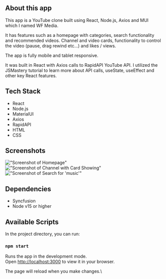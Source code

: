 ## About this app

This app is a YouTube clone built using React, Node.js, Axios and MUI which I named WF Media.

It has features such as a homepage with categories, search functionality and recommended videos. Channel and video cards, functionality to control the video (pause, drag rewind etc...) and likes / views.

The app is fully mobile and tablet responsive.

It was built in React with Axios calls to RapidAPI YouTube API.
I utilized the JSMastery tutorial to learn more about API calls, useState, useEffect and other key React features.

## Tech Stack

- React
- Node.js
- MaterialUI
- Axios
- RapidAPI
- HTML
- CSS

## Screenshots

!["Screenshot of Homepage"](https://github.com/zainab66/youtube_clone/blob/main/docs/homepage.png?raw=true)
!["Screenshot of Channel with Card Showing"](https://github.com/zainab66/youtube_clone/blob/main/docs/channel-card.png?raw=true)
!["Screenshot of Search for 'music'"](https://github.com/zainab66/youtube_clone/blob/main/docs/search.png?raw=true)

## Dependencies

- Syncfusion
- Node v15 or higher

## Available Scripts

In the project directory, you can run:

### `npm start`

Runs the app in the development mode.\
Open [http://localhost:3000](http://localhost:3000) to view it in your browser.

The page will reload when you make changes.\
